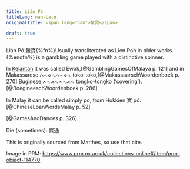 ```yaml
---
title: Lián Pó
titleLang: nan-Latn
originalTitle: <span lang="nan">輦寶</span>

draft: true
---
```


<p class="lead">
<span lang="nan-Latn" class="noun aka">Lián Pó</span> <span lang="nan" class="aka">輦寶</span>{%fn%}Usually transliterated as <span lang="nan-Latn" class="noun aka">Lien Poh</span> in older works.{%endfn%} is a gambling game played with a distinctive spinner.
</p>

In [Kelantan](https://en.wikipedia.org/wiki/Kelantan) it was called <span lang="mfa" class="noun aka">Ewok</span>,[@GamblingGamesOfMalaya p. 121] and in Makassarese <span lang="mak" class="aka">ᨈᨚᨀᨚᨈᨚᨀᨚ</span> <span lang="mak-Latn" class="aka">toko-toko</span>,[@MakassaarschWoordenboek p. 270] Buginese <span lang="bug" class="aka">ᨈᨚᨃᨚᨈᨚᨃᨚ</span> <span lang="bug-Latn" class="aka">tongko-tongko</span> (‘covering’).[@BoegineeschWoordenboek p. 286]

In Malay it can be called simply <span lang="ms">po</span>, from Hokkien <span lang="nan">寶</span> <span lang="nan-Latn">pó</span>.[@ChineseLoanWordsMalay p. 52]


[@GamesAndDances p. 326]

Die (sometimes):
寶通

This is originally sourced from Matthes, so use that cite.

Image in PRM: https://www.prm.ox.ac.uk/collections-online#/item/prm-object-114770
